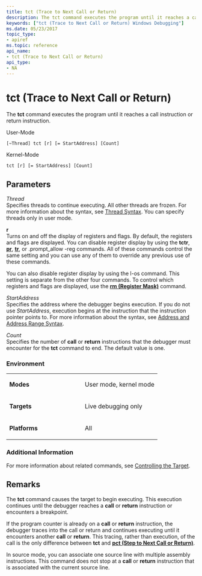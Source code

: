 ```yaml
---
title: tct (Trace to Next Call or Return)
description: The tct command executes the program until it reaches a call instruction or return instruction.
keywords: ["tct (Trace to Next Call or Return) Windows Debugging"]
ms.date: 05/23/2017
topic_type:
- apiref
ms.topic: reference
api_name:
- tct (Trace to Next Call or Return)
api_type:
- NA
---
```


# tct (Trace to Next Call or Return)


The **tct** command executes the program until it reaches a call instruction or return instruction.

User-Mode

```dbgcmd
[~Thread] tct [r] [= StartAddress] [Count] 
```

Kernel-Mode

```dbgcmd
tct [r] [= StartAddress] [Count] 
```

## <span id="Parameters"></span><span id="parameters"></span><span id="PARAMETERS"></span>Parameters


<span id="_______Thread______"></span><span id="_______thread______"></span><span id="_______THREAD______"></span> *Thread*   
Specifies threads to continue executing. All other threads are frozen. For more information about the syntax, see [Thread Syntax](thread-syntax.md). You can specify threads only in user mode.

<span id="_______r______"></span><span id="_______R______"></span> **r**   
Turns on and off the display of registers and flags. By default, the registers and flags are displayed. You can disable register display by using the **tctr**, [**pr**](p--step-.md), [**tr**](t--trace-.md), or .prompt\_allow -reg commands. All of these commands control the same setting and you can use any of them to override any previous use of these commands.

You can also disable register display by using the l-os command. This setting is separate from the other four commands. To control which registers and flags are displayed, use the [**rm (Register Mask)**](rm--register-mask-.md) command.

<span id="_______StartAddress______"></span><span id="_______startaddress______"></span><span id="_______STARTADDRESS______"></span> *StartAddress*   
Specifies the address where the debugger begins execution. If you do not use *StartAddress*, execution begins at the instruction that the instruction pointer points to. For more information about the syntax, see [Address and Address Range Syntax](address-and-address-range-syntax.md).

<span id="_______Count______"></span><span id="_______count______"></span><span id="_______COUNT______"></span> *Count*   
Specifies the number of **call** or **return** instructions that the debugger must encounter for the **tct** command to end. The default value is one.

### <span id="Environment"></span><span id="environment"></span><span id="ENVIRONMENT"></span>Environment

<table>
<colgroup>
<col width="50%" />
<col width="50%" />
</colgroup>
<tbody>
<tr class="odd">
<td align="left"><p><strong>Modes</strong></p></td>
<td align="left"><p>User mode, kernel mode</p></td>
</tr>
<tr class="even">
<td align="left"><p><strong>Targets</strong></p></td>
<td align="left"><p>Live debugging only</p></td>
</tr>
<tr class="odd">
<td align="left"><p><strong>Platforms</strong></p></td>
<td align="left"><p>All</p></td>
</tr>
</tbody>
</table>

 

### <span id="Additional_Information"></span><span id="additional_information"></span><span id="ADDITIONAL_INFORMATION"></span>Additional Information

For more information about related commands, see [Controlling the Target](controlling-the-target.md).

## Remarks

The **tct** command causes the target to begin executing. This execution continues until the debugger reaches a **call** or **return** instruction or encounters a breakpoint.

If the program counter is already on a **call** or **return** instruction, the debugger traces into the call or return and continues executing until it encounters another **call** or **return**. This tracing, rather than execution, of the call is the only difference between **tct** and [**pct (Step to Next Call or Return)**](pct--step-to-next-call-or-return-.md).

In source mode, you can associate one source line with multiple assembly instructions. This command does not stop at a **call** or **return** instruction that is associated with the current source line.

 

 





